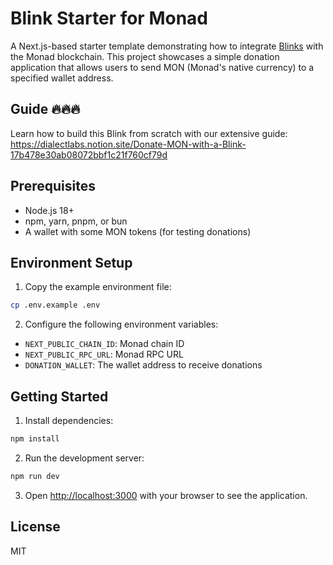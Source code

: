 # Blink Starter for Monad

A Next.js-based starter template demonstrating how to integrate [Blinks](https://dialect.to/) with the Monad blockchain. This project showcases a simple donation application that allows users to send MON (Monad's native currency) to a specified wallet address.

## Guide 🔥🔥🔥

Learn how to build this Blink from scratch with our extensive guide:
https://dialectlabs.notion.site/Donate-MON-with-a-Blink-17b478e30ab08072bbf1c21f760cf79d

## Prerequisites

- Node.js 18+
- npm, yarn, pnpm, or bun
- A wallet with some MON tokens (for testing donations)

## Environment Setup

1. Copy the example environment file:

```bash
cp .env.example .env
```

2. Configure the following environment variables:

- `NEXT_PUBLIC_CHAIN_ID`: Monad chain ID
- `NEXT_PUBLIC_RPC_URL`: Monad RPC URL
- `DONATION_WALLET`: The wallet address to receive donations

## Getting Started

1. Install dependencies:

```bash
npm install
```

2. Run the development server:

```bash
npm run dev
```

3. Open [http://localhost:3000](http://localhost:3000) with your browser to see the application.

## License

MIT
